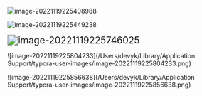 ![image-20221119225408988](http://devyk.top/2022/202306111459972.png)



![image-20221119225449238](http://devyk.top/2022/202306111459481.png)



<img src="http://devyk.top/2022/202306111459949.png" alt="image-20221119225746025" style="zoom:150%;" />

![image-20221119225804233](/Users/devyk/Library/Application Support/typora-user-images/image-20221119225804233.png)

![image-20221119225856638](/Users/devyk/Library/Application Support/typora-user-images/image-20221119225856638.png)
